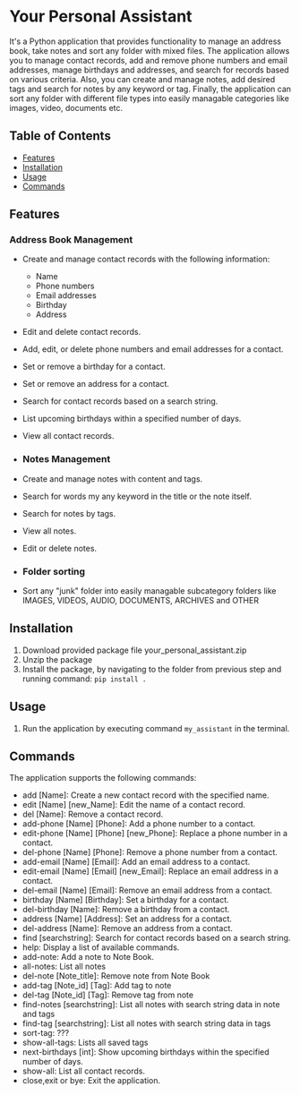 # Your Personal Assistant

It's a Python application that provides functionality to manage an address book, take notes and sort any folder with mixed files. The application allows you to manage contact records, add and remove phone numbers and email addresses, manage birthdays and addresses, and search for records based on various criteria. Also, you can create and manage notes, add desired tags and search for notes by any keyword or tag. Finally, the application can sort any folder with different file types into  easily managable categories like images, video, documents etc.

## Table of Contents

- [Features](#features)
- [Installation](#installation)
- [Usage](#usage)
- [Commands](#commands)

## Features

### Address Book Management

- Create and manage contact records with the following information:
  - Name
  - Phone numbers
  - Email addresses
  - Birthday
  - Address
- Edit and delete contact records.
- Add, edit, or delete phone numbers and email addresses for a contact.
- Set or remove a birthday for a contact.
- Set or remove an address for a contact.
- Search for contact records based on a search string.
- List upcoming birthdays within a specified number of days.
- View all contact records.

- ### Notes Management

- Create and manage notes with content and tags.
- Search for words my any keyword in the title or the note itself.
- Search for notes by tags.
- View all notes.
- Edit or delete notes.

- ### Folder sorting

- Sort any "junk" folder into easily managable subcategory folders like IMAGES, VIDEOS, AUDIO, DOCUMENTS, ARCHIVES and OTHER

## Installation

 1. Download provided package file your_personal_assistant.zip
 2. Unzip the package
 3. Install the package, by navigating to the folder from previous step and running command: ```pip install .``` 

## Usage

1. Run the application by executing command ```my_assistant``` in the terminal.

## Commands
The application supports the following commands:

- add [Name]: Create a new contact record with the specified name.
- edit [Name] [new_Name]: Edit the name of a contact record.
- del [Name]: Remove a contact record.
- add-phone [Name] [Phone]: Add a phone number to a contact.
- edit-phone [Name] [Phone] [new_Phone]: Replace a phone number in a contact.
- del-phone [Name] [Phone]: Remove a phone number from a contact.
- add-email [Name] [Email]: Add an email address to a contact.
- edit-email [Name] [Email] [new_Email]: Replace an email address in a contact.
- del-email [Name] [Email]: Remove an email address from a contact.
- birthday [Name] [Birthday]: Set a birthday for a contact.
- del-birthday [Name]: Remove a birthday from a contact.
- address [Name] [Address]: Set an address for a contact.
- del-address [Name]: Remove an address from a contact.
- find [searchstring]: Search for contact records based on a search string.
- help: Display a list of available commands.
- add-note: Add a note to Note Book.
- all-notes: List all notes
- del-note [Note_title]: Remove note from Note Book
- add-tag [Note_id] [Tag]: Add tag to note
- del-tag [Note_id] [Tag]: Remove tag from note
- find-notes [searchstring]: List all notes with search string data in note and tags
- find-tag [searchstring]: List all notes with search string data in tags
- sort-tag: ???
- show-all-tags: Lists all saved tags
- next-birthdays [int]: Show upcoming birthdays within the specified number of days.
- show-all: List all contact records.
- close,exit or bye: Exit the application.